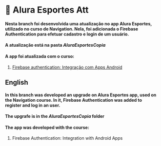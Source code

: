 # :basketball: Alura Esportes Att

#### Nesta branch foi desenvolvida uma atualização no app Alura Esportes, utilizado no curso de Navigation. Nela, foi adicionada o Firebase Authentication para efetuar cadastro e login de um usuário.

#### A atualização está na pasta *AluraEsportesCopia*
#### A app foi atualizada com o curso:
1. [Firebase authentication: Integração com Apps Android](https://cursos.alura.com.br/course/firebase-authentication-apps-android)

## English

#### In this branch was developed an upgrade on Alura Esportes app, used on the Navigation course. In it, Firebase Authentication was added to register and log in an user.

#### The upgrafe is in the _**AluraEsportesCopia**_ folder
#### The app was developed with the course:
1. Firebase Authentication: Integration with Android Apps
